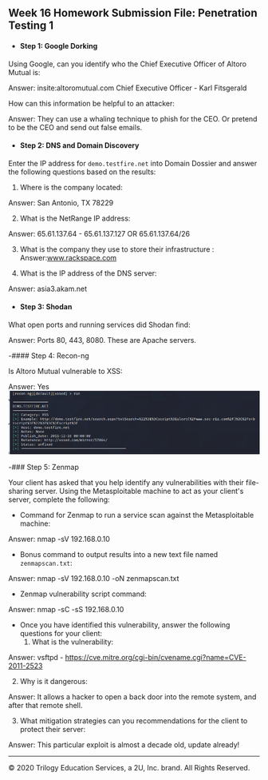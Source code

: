 ## Week 16 Homework Submission File: Penetration Testing 1

- #### Step 1: Google Dorking


Using Google, can you identify who the Chief Executive Officer of Altoro Mutual is:

Answer: insite:altoromutual.com Chief Executive Officer - Karl Fitsgerald

How can this information be helpful to an attacker:

Answer: They can use a whaling technique to phish for the CEO.  Or pretend to be the CEO and send out false emails.




- #### Step 2: DNS and Domain Discovery

Enter the IP address for `demo.testfire.net` into Domain Dossier and answer the following questions based on the results:

  1. Where is the company located:

 Answer: San Antonio, TX 78229


  2. What is the NetRange IP address:

 Answer: 65.61.137.64 - 65.61.137.127 OR 65.61.137.64/26


  3. What is the company they use to store their infrastructure
:
 Answer:www.rackspace.com


  4. What is the IP address of the DNS server:

 Answer: asia3.akam.net



- #### Step 3: Shodan

What open ports and running services did Shodan find:

Answer: Ports 80, 443, 8080.  These are Apache servers.



-#### Step 4: Recon-ng

Is Altoro Mutual vulnerable to XSS:

 Answer: Yes
![Proof](altoro-xss.png)



-### Step 5: Zenmap

Your client has asked that you help identify any vulnerabilities with their file-sharing server. Using the Metasploitable machine to act as your client's server, complete the following:

- Command for Zenmap to run a service scan against the Metasploitable machine:

 Answer: nmap -sV  192.168.0.10
 

- Bonus command to output results into a new text file named `zenmapscan.txt`:

 Answer: nmap -sV 192.168.0.10 -oN zenmapscan.txt


- Zenmap vulnerability script command: 

 Answer: nmap -sC -sS 192.168.0.10


- Once you have identified this vulnerability, answer the following questions for your client:
  1. What is the vulnerability:

 Answer: vsftpd - https://cve.mitre.org/cgi-bin/cvename.cgi?name=CVE-2011-2523


  2. Why is it dangerous:

 Answer: It allows a hacker to open a back door into the remote system, and after that remote shell.


  3. What mitigation strategies can you recommendations for the client to protect their server:

 Answer: This particular exploit is almost a decade old, update already!


---
© 2020 Trilogy Education Services, a 2U, Inc. brand. All Rights Reserved.  

